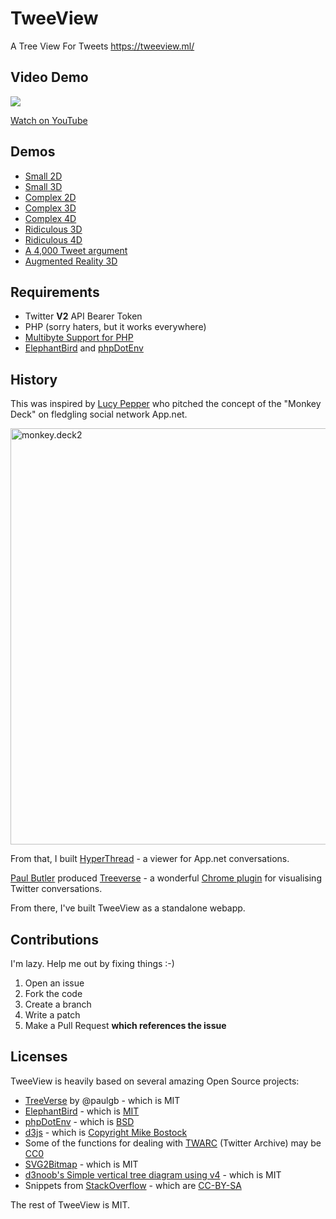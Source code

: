 # TweeView

A Tree View For Tweets https://tweeview.ml/

## Video Demo

<a href="https://www.youtube.com/embed/-_WYtn6rlfM"><img src="https://pbs.twimg.com/media/C58lgHYWYAA7U_A.jpg:small" /></a>

[Watch on YouTube](https://youtu.be/-_WYtn6rlfM)

##	Demos

* [Small 2D](https://tweeview.ml/demo/small.php)
* [Small 3D](https://tweeview.ml/demo/force.small.php)
* [Complex 2D](https://tweeview.ml/demo/complex.php)
* [Complex 3D](https://tweeview.ml/demo/force.complex.php)
* [Complex 4D](https://tweeview.ml/demo/3d.complex.php)
* [Ridiculous 3D](https://tweeview.ml/demo/force.bus.php)
* [Ridiculous 4D](https://tweeview.ml/demo/3d.bus.php)
* [A 4,000 Tweet argument](https://tweeview.ml/demo/3d.gun.php)
* [Augmented Reality 3D](https://tweeview.ml/ar/ar.php)

## Requirements

* Twitter **V2** API Bearer Token
* PHP (sorry haters, but it works everywhere)
* [Multibyte Support for PHP](http://php.net/manual/en/mbstring.installation.php)
* [ElephantBird](https://github.com/danieldevine/elephant-bird) and [phpDotEnv](https://github.com/vlucas/phpdotenv)


## History

This was inspired by [Lucy Pepper](http://www.lucypepper.com/lp/) who pitched the concept of the "Monkey Deck" on fledgling social network App.net.

<a data-flickr-embed="true" data-footer="true"  href="https://www.flickr.com/photos/unkemptwomen/8080741422/in/photostream/" title="monkey.deck2"><img src="https://c1.staticflickr.com/9/8324/8080741422_267d0213c7_h.jpg" width="1600" height="666" alt="monkey.deck2"></a>

From that, I built [HyperThread](https://shkspr.mobi/blog/2012/09/visualising-conversation-threads-in-hyperbolic-space/) - a viewer for App.net conversations.

[Paul Butler](http://www.paulbutler.org/) produced [Treeverse](https://github.com/paulgb/Treeverse) - a wonderful [Chrome plugin](https://chrome.google.com/webstore/detail/treeverse/aahmjdadniahaicebomlagekkcnlcila) for visualising Twitter conversations.

From there, I've built TweeView as a standalone webapp.

## Contributions

I'm lazy. Help me out by fixing things :-)

1. Open an issue
1. Fork the code
1. Create a branch
1. Write a patch
1. Make a Pull Request **which references the issue**

## Licenses

TweeView is heavily based on several amazing Open Source projects:

* [TreeVerse](https://github.com/paulgb/Treeverse) by @paulgb - which is MIT
* [ElephantBird](https://github.com/danieldevine/elephant-bird) - which is [MIT](https://github.com/danieldevine/elephant-bird/blob/main/LICENSE.md)
* [phpDotEnv](https://github.com/vlucas/phpdotenv) - which is [BSD](https://github.com/vlucas/phpdotenv/blob/master/LICENSE)
* [d3js](https://d3js.org/) - which is [Copyright Mike Bostock](https://github.com/d3/d3/blob/master/LICENSE)
* Some of the functions for dealing with [TWARC](https://github.com/DocNow/twarc/) (Twitter Archive) may be [CC0](https://github.com/DocNow/twarc/blob/master/LICENSE)
* [SVG2Bitmap](https://github.com/Kaiido/SVG2Bitmap) - which is MIT
* [d3noob's Simple vertical tree diagram using v4](https://bl.ocks.org/d3noob/b024fcce8b4b9264011a1c3e7c7d70dc) - which is MIT
* Snippets from [StackOverflow](https://stackexchange.com/legal) - which are [CC-BY-SA](https://creativecommons.org/licenses/by-sa/3.0/)

The rest of TweeView is MIT.
